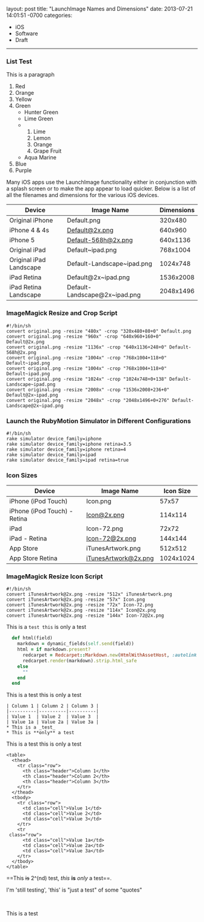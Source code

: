 layout: post
title:  "LaunchImage Names and Dimensions"
date:   2013-07-21 14:01:51 -0700
categories:
  - iOS
  - Software
  - Draft
---



### List Test

 This is a paragraph 

 1. Red
 1. Orange
 1. Yellow
 1. Green
    * Hunter Green
    * Lime Green
    * 
      1. Lime
      1. Lemon
      1. Orange
      1. Grape Fruit
    * Aqua Marine
 1. Blue
 1. Purple

 Many iOS apps use the LaunchImage functionality either in conjunction with a splash screen or to make the app appear to load quicker. Below is a list of all the filenames and dimensions for the various iOS devices. 

|__Device__|__Image Name__|__Dimensions__|
|---|---|---|
|Original iPhone|Default.png|320x480|
|iPhone 4 & 4s|Default@2x.png|640x960|
|iPhone 5|Default-568h@2x.png|640x1136|
|Original iPad|Default~ipad.png|768x1004|
|Original iPad Landscape|Default-Landscape~ipad.png|1024x748|
|iPad Retina|Default@2x~ipad.png|1536x2008|
|iPad Retina Landscape|Default-Landscape@2x~ipad.png|2048x1496|

### ImageMagick Resize and Crop Script

```
#!/bin/sh
convert original.png -resize "480x" -crop "320x480+80+0" Default.png
convert original.png -resize "960x" -crop "640x960+160+0" Default@2x.png
convert original.png -resize "1136x" -crop "640x1136+248+0" Default-568h@2x.png
convert original.png -resize "1004x" -crop "768x1004+118+0" Default~ipad.png
convert original.png -resize "1004x" -crop "768x1004+118+0" Default~ipad.png
convert original.png -resize "1024x" -crop "1024x748+0+138" Default-Landscape~ipad.png
convert original.png -resize "2008x" -crop "1536x2008+236+0" Default@2x~ipad.png
convert original.png -resize "2048x" -crop "2048x1496+0+276" Default-Landscape@2x~ipad.png
```

### Launch the RubyMotion Simulator in Different Configurations

```
#!/bin/sh
rake simulator device_family=iphone
rake simulator device_family=iphone retina=3.5 
rake simulator device_family=iphone retina=4
rake simulator device_family=ipad
rake simulator device_family=ipad retina=true
```

### Icon Sizes

|__Device__|__Image Name__|__Icon Size__|
|---|---|---|
|iPhone (iPod Touch)|Icon.png|57x57|
|iPhone (iPod Touch) - Retina|Icon@2x.png|114x114|
|iPad|Icon-72.png |72x72|
|iPad - Retina|Icon-72@2x.png |144x144|
|App Store|iTunesArtwork.png |512x512|
|App Store Retina|iTunesArtwork@2x.png |1024x1024|

### ImageMagick Resize Icon Script

```
#!/bin/sh
convert iTunesArtwork@2x.png -resize "512x" iTunesArtwork.png
convert iTunesArtwork@2x.png -resize "57x" Icon.png
convert iTunesArtwork@2x.png -resize "72x" Icon-72.png
convert iTunesArtwork@2x.png -resize "114x" Icon@2x.png
convert iTunesArtwork@2x.png -resize "144x" Icon-72@2x.png
```

 This is a `test this` is only a test 

```ruby
  def html(field)
    markdown = dynamic_fields(self.send(field))
    html = if markdown.present?
      redcarpet = Redcarpet::Markdown.new(HtmlWithAssetHost, :autolink => true, :space_after_headers => true, :tables => true)
      redcarpet.render(markdown).strip.html_safe
    else
      ""
    end
  end
```

 This is a test this is only a test

```
| Column 1 | Column 2 | Column 3 |
|----------|----------|----------|
| Value 1  | Value 2  | Value 3  |
| Value 1a | Value 2a | Value 3a |
* This is a _test_
* This is **only** a test
```

 This is a test this is only a test

```
<table>
  <thead>
    <tr class="row">
      <th class="header">Column 1</th>
      <th class="header">Column 2</th>
      <th class="header">Column 3</th>
    </tr>
  </thead>
  <tbody>
    <tr class="row">
      <td class="cell">Value 1</td>
      <td class="cell">Value 2</td>
      <td class="cell">Value 3</td>
    </tr>
    <tr
 class="row">
      <td class="cell">Value 1a</td>
      <td class="cell">Value 2a</td>
      <td class="cell">Value 3a</td>
    </tr>
  </tbody>
</table>
```

  ==This ~~is~~  2^(nd)  test,  *this*  __is__  _only_ a test==. 

 I'm 'still testing', 'this' is "just a test" of some "quotes" 

 ﻿ 

 This is a test 

